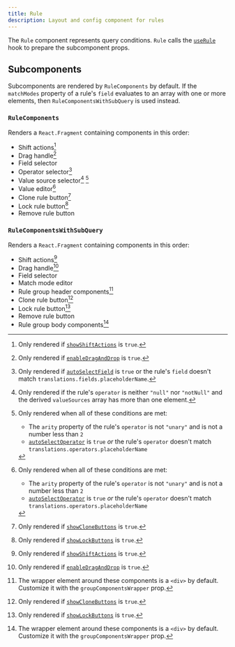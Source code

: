 ```yaml
---
title: Rule
description: Layout and config component for rules
---
```


The `Rule` component represents query conditions. `Rule` calls the [`useRule`](../utils/hooks#userule) hook to prepare the subcomponent props.

## Subcomponents

Subcomponents are rendered by `RuleComponents` by default. If the `matchModes` property of a rule's `field` evaluates to an array with one or more elements, then `RuleComponentsWithSubQuery` is used instead.

### `RuleComponents`

Renders a `React.Fragment` containing components in this order:

- Shift actions[^1]
- Drag handle[^2]
- Field selector
- Operator selector[^3]
- Value source selector[^4] [^5]
- Value editor[^5]
- Clone rule button[^6]
- Lock rule button[^7]
- Remove rule button

### `RuleComponentsWithSubQuery`

Renders a `React.Fragment` containing components in this order:

- Shift actions[^1]
- Drag handle[^2]
- Field selector
- Match mode editor
- Rule group header components[^8]
- Clone rule button[^6]
- Lock rule button[^7]
- Remove rule button
- Rule group body components[^8]

[^1]: Only rendered if [`showShiftActions`](./querybuilder#showshiftactions) is `true`.

[^2]: Only rendered if [`enableDragAndDrop`](./querybuilder#enabledraganddrop) is `true`.

[^3]: Only rendered if [`autoSelectField`](./querybuilder#autoselectfield) is `true` or the rule's `field` doesn't match `translations.fields.placeholderName`.

[^4]: Only rendered if the rule's `operator` is neither `"null"` nor `"notNull"` and the derived `valueSources` array has more than one element.

[^5]: Only rendered when all of these conditions are met:<ul><li>The `arity` property of the rule's `operator` is not `"unary"` and is not a number less than `2`</li><li>[`autoSelectOperator`](./querybuilder#autoselectoperator) is `true` _or_ the rule's `operator` doesn't match `translations.operators.placeholderName`</li></ul>

[^6]: Only rendered if [`showCloneButtons`](./querybuilder#showclonebuttons) is `true`.

[^7]: Only rendered if [`showLockButtons`](./querybuilder#showlockbuttons) is `true`.

[^8]: The wrapper element around these components is a `<div>` by default. Customize it with the `groupComponentsWrapper` prop.

